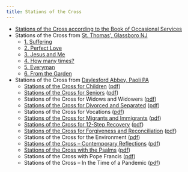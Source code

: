 ```yaml
---
title: Stations of the Cross
---
```


- [Stations of the Cross according to the Book of Occasional Services](stations-bos)
- Stations of the Cross from [St. Thomas', Glassboro NJ](https://www.stthomasglassboro.org)
    - [1. Suffering](stations-stt-1)
    - [2. Perfect Love](stations-stt-2)
    - [3. Jesus and Me](stations-stt-3)
    - [4. How many times?](stations-stt-4)
    - [5. Everyman](stations-stt-5)
    - [6. From the Garden](stations-stt-6)
- Stations of the Cross from [Daylesford Abbey, Paoli PA](https://daylesford.org/spirituality-center/stations-of-the-cross/)
    - [Stations of the Cross for Children](soc-da-children) ([pdf](https://daylesford.org/wp-content/uploads/2021/07/SOC-For-Children.pdf))
    - [Stations of the Cross for Seniors](soc-da-seniors) ([pdf](https://daylesford.org/wp-content/uploads/2021/07/SOC-For-Seniors.pdf))
    - Stations of the Cross for Widows and Widowers ([pdf](https://daylesford.org/wp-content/uploads/2021/07/SOC-For-Widows-and-Widowers.pdf))
    - [Stations of the Cross for Divorced and Separated](soc-da-divorce) ([pdf](https://daylesford.org/wp-content/uploads/2021/07/SOC-For-Divorced-Separated.pdf))
    - Stations of the Cross for Vocations ([pdf](https://daylesford.org/wp-content/uploads/2021/07/SOC-For-Vocations.pdf))
    - [Stations of the Cross for Migrants and Immigrants](soc-da-migrants) ([pdf](https://daylesford.org/wp-content/uploads/2021/07/SOC-For-Migrants-Immigrants.pdf))
    - [Stations of the Cross for 12-Step Recovery](soc-da-recovery) ([pdf](https://daylesford.org/wp-content/uploads/2021/07/SOC-For-12-Step-Recovery.pdf))
    - [Stations of the Cross for Forgiveness and Reconciliation](soc-da-forgiveness) ([pdf](https://daylesford.org/wp-content/uploads/2021/07/SOC-For-Forgiveness-Reconciliation.pdf))
    - Stations of the Cross for the Environment ([pdf](https://daylesford.org/wp-content/uploads/2021/07/SOC-For-the-Enviornment.pdf))
    - [Stations of the Cross – Contemporary Reflections](soc-da-contemporary) ([pdf](https://daylesford.org/wp-content/uploads/2021/07/SOC-Contemporary-Reflections.pdf))
    - [Stations of the Cross with the Psalms](soc-da-psalms) ([pdf](https://daylesford.org/wp-content/uploads/2021/07/SOC-With-the-Psalms.pdf))
    - Stations of the Cross with Pope Francis ([pdf](https://daylesford.org/wp-content/uploads/2021/07/SOC-With-Pope-Francis.pdf))
    - Stations of the Cross – In the Time of a Pandemic ([pdf](https://daylesford.org/wp-content/uploads/2020/04/SOC-In-the-Time-of-a-Pandemic-1.pdf))
